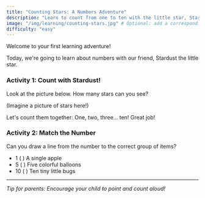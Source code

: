 ```yaml
---
title: "Counting Stars: A Numbers Adventure"
description: "Learn to count from one to ten with the little star, Stardust!"
image: "/img/learning/counting-stars.jpg" # Optional: add a corresponding image to public/img/learning/
difficulty: "easy"
---
```

Welcome to your first learning adventure!

Today, we're going to learn about numbers with our friend, Stardust the little star.

### Activity 1: Count with Stardust!

Look at the picture below. How many stars can you see?

(Imagine a picture of stars here!)

Let's count them together: One, two, three... ten! Great job!

### Activity 2: Match the Number

Can you draw a line from the number to the correct group of items?

* 1 ( ) A single apple
* 5 ( ) Five colorful balloons
* 10 ( ) Ten tiny little bugs

---
*Tip for parents: Encourage your child to point and count aloud!*
